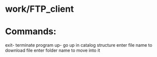 # work/FTP_client
# Commands:
exit- terminate program
up- go up in catalog structure
enter file name to download file
enter folder name to move into it
